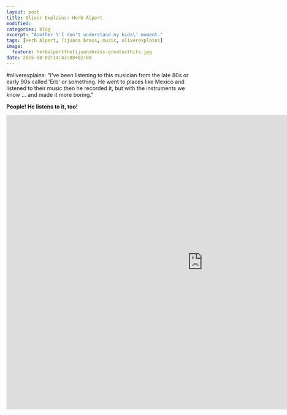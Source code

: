 ```yaml
---
layout: post
title: Oliver Explains: Herb Alpert
modified:
categories: blog
excerpt: "Another \'I don't understand my kids\' moment."
tags: [Herb Alpert, Tijuana brass, music, oliverexplains]
image:
  feature: herbalpertthetijuanabrass-greatesthits.jpg
date: 2015-08-02T14:43:08+02:00
---
```



 #oliverexplains: "I've been listening to this musician from the late 80s or early 90s called 'Erb' or something. He went to places like Mexico and listened to their music then he recorded it, but with the instruments we know ... and made it more boring."
 
**People! He listens to it, too!**

<iframe width="1024" height="768" src="https://www.youtube.com/embed/z_KDPUTyDyQ" frameborder="0"> </iframe>